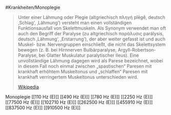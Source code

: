 #Krankheiten/Monoplegie

> Unter einer Lähmung oder Plegie (altgriechisch πληγή plēgḗ, deutsch ‚Schlag‘, ‚Lähmung‘) versteht man einen vollständigen Funktionsausfall von Skelettmuskeln. Als Synonym verwendet man oft auch den Begriff der Paralyse (zu altgriechisch παράλυσις parálysis, deutsch ‚Lähmung‘, ‚Erstarrung‘), der aber weiter gefasst ist und auch Muskel- bzw. Nervengruppen einschließt, die nicht das Skelettsystem bewegen (z. B. bei Hirnnerven Bulbärparalyse, Argyll-Robertson-Paralyse, bei Glatter Muskulatur paralytischer Ileus). Eine unvollständige Lähmung dagegen wird als Parese bezeichnet, wobei in diesem Fall noch einmal zwischen „spastischen“ Paresen mit krankhaft erhöhtem Muskeltonus und „schlaffen“ Paresen mit krankhaft verringertem Muskeltonus unterschieden wird.
>
> [Wikipedia](https://de.wikipedia.org/wiki/L%C3%A4hmung)

Monoplegie
[[110 Hz (E)]]
[[490 Hz (E)]]
[[780 Hz (E)]]
[[2250 Hz (E)]]
[[77500 Hz (E)]]
[[102710 Hz (E)]]
[[262500 Hz (E)]]
[[455910 Hz (E)]]
[[837500 Hz (E)]]
[[910500 Hz (E)]]